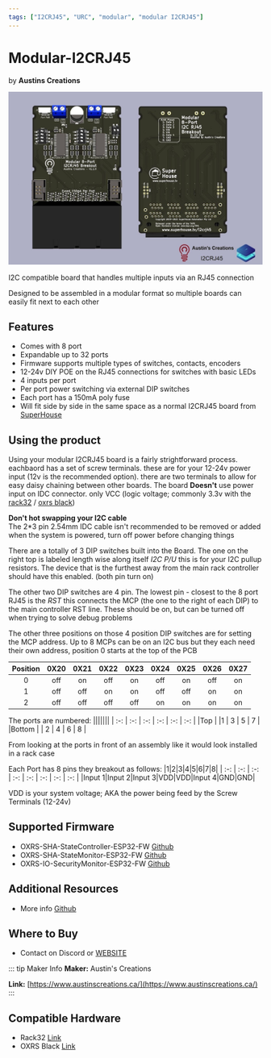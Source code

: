 ```yaml
---
tags: ["I2CRJ45", "URC", "modular", "modular I2CRJ45"]
---
```

# Modular-I2CRJ45
<p class="maker">by <b>Austins Creations</b></p>

<!-- Board Image -->
![Austins Creations Modular I2CRJ45](/images/austins-creations/modular_I2CRJ45.jpg)

<!-- Board Description -->
I2C compatible board that handles multiple inputs via an RJ45 connection

Designed to be assembled in a modular format so multiple boards can easily fit next to each other

## Features
- Comes with 8 port
- Expandable up to 32 ports
- Firmware supports multiple types of switches, contacts, encoders
- 12-24v DIY POE on the RJ45 connections for switches with basic LEDs
- 4 inputs per port
- Per port power switching via external DIP switches
- Each port has a 150mA poly fuse
- Will fit side by side in the same space as a normal I2CRJ45 board from [SuperHouse](/docs/hardware/input-devices/I2CRJ45.md)

## Using the product
Using your modular I2CRJ45 board is a fairly strightforward process. eachbaord has a set of screw terminals. these are for your 12-24v power input (12v is the recommended option). there are two terminals to allow for easy daisy chaining between other boards. The board **Doesn't** use power input on IDC connector. only VCC (logic voltage; commonly 3.3v with the [rack32](/docs/hardware/controllers/rack32.md) / [oxrs black](/docs/hardware/controllers/oxrs-black.md))

**Don't hot swapping your I2C cable**<br />
The 2*3 pin 2.54mm IDC cable isn't recommended to be removed or added when the system is powered, turn off power before changing things

There are a totally of 3 DIP switches built into the Board. The one on the right top is labeled length wise along itself *I2C P/U* this is for your I2C pullup resistors. The device that is the furthest away from the main rack controller should have this enabled. (both pin turn on)

The other two DIP switches are 4 pin. The lowest pin - closest to the 8 port RJ45 is the *RST* this connects the MCP (the one to the right of each DIP) to the main controller RST line. These should be on, but can be turned off when trying to solve debug problems

The other three positions on those 4 position DIP switches are for setting the MCP address. Up to 8 MCPs can be on an I2C bus but they each need their own address, position 0 starts at the top of the PCB

| Position | 0X20 | 0X21 | 0X22 | 0X23 | 0X24 | 0X25 | 0X26 | 0X27 |
| :-: | :-: | :-: | :-: | :-: | :-: | :-: | :-: | :-: |
| 0 | off | on | off | on | off | on | off | on |
| 1 | off | off | on | on | off | off | on | on |
| 2 | off | off | off | off | on | on | on | on |

The ports are numbered:
|||||||
| :-: | :-: | :-: | :-: | :-: | :-: |
|Top | |1 | 3 | 5 | 7 |
|Bottom | | 2 | 4 | 6 | 8 |

From looking at the ports in front of an assembly like it would look installed in a rack case

Each Port has 8 pins they breakout as follows:
|1|2|3|4|5|6|7|8|
| :-: | :-: | :-: | :-: | :-: | :-: | :-: | :-: |
|Input 1|Input 2|Input 3|VDD|VDD|Input 4|GND|GND|

VDD is your system voltage; AKA the power being feed by the Screw Terminals (12-24v)

## Supported Firmware
- OXRS-SHA-StateController-ESP32-FW  [Github](https://github.com/SuperHouse/OXRS-SHA-StateController-ESP32-FW)
- OXRS-SHA-StateMonitor-ESP32-FW [Github](https://github.com/SuperHouse/OXRS-SHA-StateMonitor-ESP32-FW)
- OXRS-IO-SecurityMonitor-ESP32-FW [Github](https://github.com/austinscreations/OXRS-AC-SecurityMonitor-ESP32-FW)

## Additional Resources
- More info [Github](https://github.com/austinscreations/Modular-I2CRJ45)

## Where to Buy
- Contact on Discord or [WEBSITE](https://www.austinscreations.ca/)

<!-- ## FAQs
:::
TODO - to supply some FAQ's
::: -->

::: tip Maker Info
**Maker:** Austin's Creations

**Link:** [https://www.austinscreations.ca/](https://www.austinscreations.ca/)
:::

## Compatible Hardware
- Rack32 [Link](/docs/hardware/controllers/rack32.md)
- OXRS Black [Link](/docs/hardware/controllers/oxrs-black.md)
